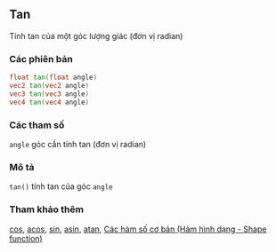 ## Tan
Tính tan của một góc lượng giác (đơn vị radian)

### Các phiên bản
```glsl
float tan(float angle)  
vec2 tan(vec2 angle)  
vec3 tan(vec3 angle)  
vec4 tan(vec4 angle)
```

### Các tham số
```angle``` góc cần tính tan (đơn vị radian)

### Mô tả
```tan()``` tính tan của góc ```angle```

<div class="simpleFunction" data="y = tan(x); "></div>

### Tham khảo thêm
[cos](/glossary/?lan=vi&search=cos), [acos](/glossary/?lan=vi&search=acos), [sin](/glossary/?lan=vi&search=sin), [asin](/glossary/?lan=vi&search=asin), [atan](/glossary/?lan=vi&search=atan), [Các hàm số cơ bản (Hàm hình dạng - Shape function)](/05/?lan=vi)
